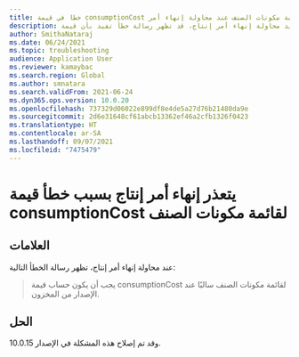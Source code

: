 ```yaml
---
title: خطا في قيمة consumptionCost لقائمة مكونات الصنف عند محاولة إنهاء أمر
description: عند محاولة إنهاء أمر إنتاج، قد تظهر رسالة خطأ تفيد بأن قيمة consumptionCost لقائمة مكونات الصنف يجب أن تكون سالبة. تم إصلاح هذه المشكلة.
author: SmithaNataraj
ms.date: 06/24/2021
ms.topic: troubleshooting
audience: Application User
ms.reviewer: kamaybac
ms.search.region: Global
ms.author: smnatara
ms.search.validFrom: 2021-06-24
ms.dyn365.ops.version: 10.0.20
ms.openlocfilehash: 737329d06022e899df8e4de5a27d76b21480da9e
ms.sourcegitcommit: 2d6e31648cf61abcb13362ef46a2cfb1326f0423
ms.translationtype: HT
ms.contentlocale: ar-SA
ms.lasthandoff: 09/07/2021
ms.locfileid: "7475479"
---
```

# <a name="cant-end-a-production-order-because-of-a-bom-consumptioncost-value-error"></a>يتعذر إنهاء أمر إنتاج بسبب خطأ قيمة consumptionCost لقائمة مكونات الصنف

## <a name="symptoms"></a>العلامات

عند محاولة إنهاء أمر إنتاج، تظهر رسالة الخطأ التالية:

> يجب أن يكون حساب قيمة consumptionCost لقائمة مكونات الصنف سالبًا عند الإصدار من المخزون.

## <a name="resolution"></a>الحل

وقد تم إصلاح هذه المشكلة في الإصدار 10.0.15.
